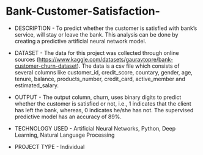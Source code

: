 # Bank-Customer-Satisfaction-
- DESCRIPTION - To predict whether the customer is satisfied with bank’s service, will stay or leave the bank. This analysis can be done by creating a predictive artificial neural network model.
- DATASET - The data for this project was collected through online sources (https://www.kaggle.com/datasets/gauravtopre/bank-customer-churn-dataset). The data is a csv file which consists of several columns like 
            customer_id, credit_score, countary, gender, age, tenure, balance, products_number, credit_card, active_member and estimated_salary.
- OUTPUT - The output column, churn, uses binary digits to predict whether the customer is satisfied or not, i.e., 1 indicates that the client has left the bank, whereas, 0 indicates he/she has not.
           The supervised predictive model has an accuracy of 89%.

- TECHNOLOGY USED - Artificial Neural Networks, Python, Deep Learning, Natural Language Processing
  
- PROJECT TYPE - Individual


